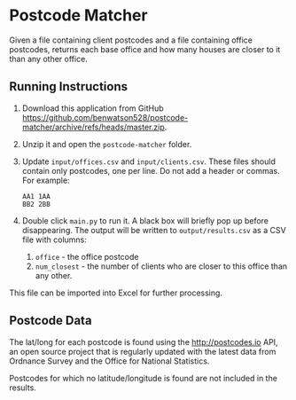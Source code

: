 # Postcode Matcher

Given a file containing client postcodes and a file containing office postcodes,
returns each base office and how many houses are closer to it than any other office.


## Running Instructions

1. Download this application from GitHub https://github.com/benwatson528/postcode-matcher/archive/refs/heads/master.zip.
2. Unzip it and open the `postcode-matcher` folder.
3. Update `input/offices.csv` and `input/clients.csv`. These files should contain only postcodes, one per line. Do not add a header or commas. For example:
   ```
   AA1 1AA
   BB2 2BB
   ```
4. Double click `main.py` to run it. A black box will briefly pop up before disappearing.
The output will be written to `output/results.csv` as a CSV file with columns:

    1. `office` - the office postcode
    2. `num_closest` - the number of clients who are closer to this office than any other.

This file can be imported into Excel for further processing.


## Postcode Data

The lat/long for each postcode is found using the http://postcodes.io API, an open source project that is regularly
updated with the latest data from Ordnance Survey and the Office for National Statistics.

Postcodes for which no latitude/longitude is found are not included in the results.
